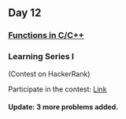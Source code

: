 ## Day 12

### [Functions in C/C++](https://www.geeksforgeeks.org/functions-in-c/)

### Learning Series I

(Contest on HackerRank)

Participate in the contest: [Link](https://www.hackerrank.com/contests/gbuls01)

#### Update: 3 more problems added.
